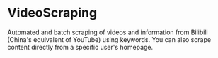 # VideoScraping
Automated and batch scraping of videos and information from Bilibili (China's equivalent of YouTube) using keywords. You can also scrape content directly from a specific user's homepage.
